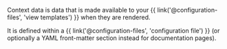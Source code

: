 Context data is data that is made available to your {{ link('@configuration-files', 'view templates') }} when they are rendered.

 It is defined within a {{ link('@configuration-files', 'configuration file') }} (or optionally a YAML front-matter section instead for documentation pages).

 <!-- ## Defining context data

 ## Data references

 ## Dynamic data -->
